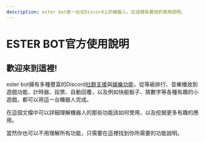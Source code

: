 ```yaml
---
description: ester bot是一台在Discord上的機器人。在這裡有著他的使用說明。
---
```


# ESTER BOT官方使用說明

## 歡迎來到這裡!

ester bot擁有多種豐富的Discord[社群支援](function-help/shuo-ming.md)與[娛樂功能](game/game.md)，從等級排行、音樂播放到遊戲功能、計時器、投票、自動回覆，以及例如快艇骰子、猜數字等各種有趣的小遊戲，都可以用這一台機器人完成。

在這個文檔中可以詳細理解機器人的那些功能該如何使用，以及挖掘更多有趣的應用。

當然你也可以不用理解所有功能，只需要在這裡找到你所需要的功能說明。
